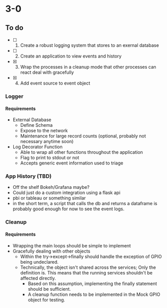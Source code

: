 # 3-0

## To do

- [ ] 1. Create a robust logging system that stores to an exernal database
- [ ] 2. Create an application to view events and history
- [x] 3. Wrap the processes in a cleanup mode that other processes can react deal with gracefully
- [x] 4. Add event source to event object


### Logger

#### Requirements

- External Database
    - Define Schema
    - Expose to the network
    - Maintenance for large record counts (optional, probably not necessary anytime soon)
- Log Decorator Function
    - Able to wrap all other functions throughout the application
    - Flag to print to stdout or not
    - Accepts generic event information used to triage

### App History (TBD)
- Off the shelf Bokeh/Grafana maybe?
- Could just do a custom integration using a flask api
- pbi or tableau or something similar
- in the short term, a script that calls the db and returns a dataframe is probably good enough for now to see the event logs.


### Cleanup

#### Requirements

- Wrapping the main loops should be simple to implement
- Gracefully dealing with other objects
    - Within the try->except->finally should handle the exception of GPIO being undeclared.
    - Technically, the object isn't shared across the services; Only the definition is. This means that the running services shouldn't be affected directly.
        - Based on this assumption, implementing the finally statement should be sufficient.
        - A cleanup function needs to be implemented in the Mock GPIO object for testing.
        